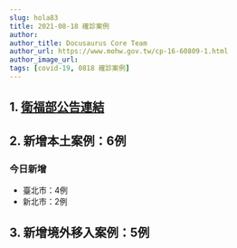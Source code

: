 ```yaml
---
slug: hola83
title: 2021-08-18 確診案例
author: 
author_title: Docusaurus Core Team
author_url: https://www.mohw.gov.tw/cp-16-60809-1.html
author_image_url: 
tags: [covid-19, 0818 確診案例]
---
```


## 1. [衛福部公告連結](https://www.cdc.gov.tw/Bulletin/Detail/MCSodz6QzYMEGxgwoZMdYg?typeid=9)

## 2. 新增本土案例：6例

### 今日新增
* 臺北市：4例
* 新北市：2例

## 3. 新增境外移入案例：5例
